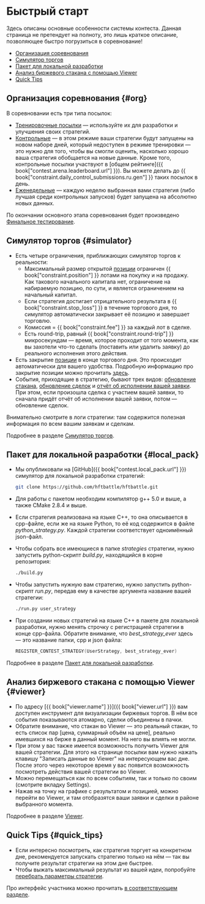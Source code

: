 # Быстрый старт

Здесь описаны основные особенности системы контеста.
Данная страница не претендует на полноту, это лишь краткое описание, позволяющее быстро погрузиться в соревнование!

- [Организация соревнования](#org)
- [Симулятор торгов](#simulator)
- [Пакет для локальной разработки](#local_pack)
- [Анализ биржевого стакана с помощью Viewer](#viewer)
- [Quick Tips](#quick_tips)

## Организация соревнования {#org}

В соревновании есть три типа посылок:

- [Тренировочные посылки](interface/modes.md#training_mode) — используйте их для разработки и улучшения своих стратегий.
- [Контрольные](interface/modes.md#control_mode) — в этом режиме ваши стратегии будут запущены на новом наборе дней, который недоступен в режиме тренировки — это нужно для того, чтобы вы смогли оценить, насколько хорошо ваша стратегия обобщается на новые данные.
  Кроме того, контрольные посылки участвуют в [общем рейтинге]({{ book["contest.arena.leaderboard.url"] }}).
  Вы можете делать до {{ book["constraint.daily_control_submissions.ru.gen"] }} таких посылок в день.
- [Еженедельные](interface/modes.md#weekly_mode) — каждую неделю выбранная вами стратегия (либо лучшая среди контрольных запусков) будет запущена на абсолютно новых данных.

По окончании основного этапа соревнования будет произведено [Финальное тестирование](interface/modes.md#final_test).

## Симулятор торгов {#simulator}

- Есть четыре ограничения, приближающих симулятор торгов к реальности:
  - Максимальный размер открытой [позиции](terms.md#position) ограничен {{ book["constraint.position"] }} лотами на покупку и на продажу.
    Как такового начального капитала нет, ограничение на набираемую позицию, по сути, и является ограничением на начальный капитал.
  - Если стратегия достигает отрицательного результата в {{ book["constraint.stop_loss"] }} в течение торгового дня, то симулятор автоматически закрывает её позицию и завершает торговлю.
  - Комиссия = {{ book["constraint.fee"] }} за каждый лот в сделке.
  - Есть round-trip, равный {{ book["constraint.round-trip"] }} микросекундам — время, которое проходит от того момента, как вы захотели что-то сделать (поставить или удалить заявку) до реального исполнения этого действия.
- Есть закрытие [позиции](terms.md#position) в конце торгового дня.
  Это происходит автоматически для вашего удобства.
  Подробную информацию про закрытие позиции можно прочитать [здесь](HFAQ.md#close_position).
- События, приходящие в стратегию, бывают трех видов: [обновление стакана](api/ParticipantStrategy.md#trading_book_update), [обновление сделок](api/ParticipantStrategy.md#trading_deals_update) и [отчёт об исполнении вашей заявки](api/ParticipantStrategy.md#execution_report_update).
  При этом, если произошла сделка с участием вашей заявки, то сначала придёт отчёт об исполнении вашей заявки, потом — обновление сделок.

Внимательно смотрите в логи стратегии: там содержится полезная информация по всем вашим заявкам и сделкам.

Подробнее в разделе [Симулятор торгов](simulator/README.md).

## Пакет для локальной разработки {#local_pack}

- Мы опубликовали на [GitHub]({{ book["contest.local_pack.url"] }}) симулятор для локальной разработки стратегий:

  ```bash
  git clone https://github.com/hftbattle/hftbattle.git
  ```
- Для работы с пакетом необходим компилятор g++ 5.0 и выше, а также CMake 2.8.4 и выше.
- Если стратегия реализована на языке C++, то она описывается в cpp-файле, если же на языке Python, то её код содержится в файле *python_strategy.py*.
  Каждой стратегии соответствует одноимённый json-файл.
- Чтобы собрать все имеющиеся в папке *strategies* стратегии, нужно запустить python-скрипт *build.py*, находящийся в корне репозитория:

  ```bash
  ./build.py
  ```
- Чтобы запустить нужную вам стратегию, нужно запустить python-скрипт *run.py*, передав ему в качестве аргумента название вашей стратегии:

  ```bash
  ./run.py user_strategy
  ```
- При создании новых стратегий на языке C++ в пакете для локальной разработки, нужно менять строчку с регистрацией стратегии в конце cpp-файла.
  Обратите внимание, что *best_strategy_ever* здесь — это название папки, cpp и json файла:

  ```c++
  REGISTER_CONTEST_STRATEGY(UserStrategy, best_strategy_ever)
  ```

Подробнее в разделе [Пакет для локальной разработки](local_pack/README.md).

## Анализ биржевого стакана с помощью Viewer {#viewer}

- По адресу [{{ book["viewer.name"] }}]({{ book["viewer.url"] }}) вам доступен инструмент для визуализации биржевых торгов.
  В нём все события показываются атомарно, сделки объединены в пачки.
- Обратите внимание, что стакан во Viewer — это реальный стакан, то есть список пар [цена, суммарный объём на цене], реально имевшихся на бирже в данный момент.
  На него вы влиять не могли.
- При этом у вас также имеется возможность получить Viewer для вашей стратегии.
  Для этого на странице посылки вам нужно нажать клавишу "Записать данные во Viewer" на интересующем вас дне.
  После этого через некоторое время у вас появится возможность посмотреть действия вашей стратегии во Viewer.
- Можно перемещаться как по всем событиям, так и только по своим (смотрите вкладку Settings).
- Нажав на точку на графике с результатом и позицией, можно перейти во Viewer, и там отобразятся ваши заявки и сделки в районе выбранного момента.

Подробнее в разделе [Viewer](interface/analysis/viewer.md).

## Quick Tips {#quick_tips}

- Если интересно посмотреть, как стратегия торгует на конкретном дне, рекомендуется запускать стратегию только на нём — так вы получите результат стратегии на этом дне быстрее.
- Чтобы выжать максимальный результат из вашей идеи, попробуйте [перебрать параметры стратегии](interface/params.md).

Про интерфейс участника можно прочитать [в соответствующем разделе](interface/README.md).

